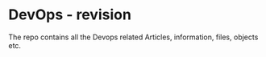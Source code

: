 # DevOps - revision
The repo contains all the Devops related Articles, information, files, objects etc.